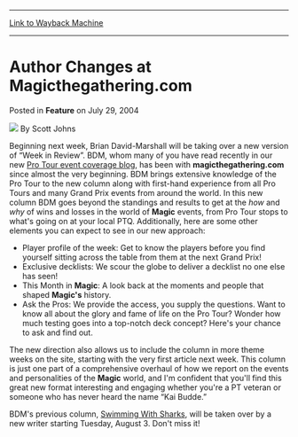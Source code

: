 
---
[Link to Wayback Machine](https://web.archive.org/web/20211015210408/https://magic.wizards.com/en/articles/archive/feature/author-changes-magicthegatheringcom-2004-07-29)

[_metadata_:author]:- "Scott Johns"
[_metadata_:description]:- "Beginning next week, Brian David-Marshall will be taking over a new version of “Week in Review”. BDM, whom many of you have read recently in our new Pro Tour event coverage blog, has been with magicthegathering.com since almost the very beginning. BDM brings extensive knowledge of the Pro Tour to the new column along with first-hand experience from all Pro Tours and many Grand"
[_metadata_:generator]:- "Drupal 7 (http://drupal.org)"
[_metadata_:publish_date]:- "2004-07-29"
[_metadata_:title]:- "Author Changes at Magicthegathering.com"
[_metadata_:wayback_capture_timestamp]:- "2021-10-15 21:04:08+00:00"
[_metadata_:wayback_raw_url]:- "https://web.archive.org/web/20211015210408id_/https://magic.wizards.com/en/articles/archive/feature/author-changes-magicthegatheringcom-2004-07-29"
[_metadata_:wayback_url]:- "https://magic.wizards.com/en/articles/archive/feature/author-changes-magicthegatheringcom-2004-07-29"
---


Author Changes at Magicthegathering.com
=======================================



 Posted in **Feature**
 on July 29, 2004 






![](https://media.magic.wizards.com/styles/auth_small/public/images/person/authorpic_scottjohns.jpg)
By Scott Johns











Beginning next week, Brian David-Marshall will be taking over a new version of “Week in Review”. BDM, whom many of you have read recently in our new [Pro Tour event coverage blog](/en/articles/archive/event-coverage/blog-archive-day-2-2004-07-25), has been with **magicthegathering.com** since almost the very beginning. BDM brings extensive knowledge of the Pro Tour to the new column along with first-hand experience from all Pro Tours and many Grand Prix events from around the world. In this new column BDM goes beyond the standings and results to get at the *how* and *why* of wins and losses in the world of **Magic** events, from Pro Tour stops to what's going on at your local PTQ. Additionally, here are some other elements you can expect to see in our new approach:

* Player profile of the week: Get to know the players before you find yourself sitting across the table from them at the next Grand Prix!
* Exclusive decklists: We scour the globe to deliver a decklist no one else has seen!
* This Month in **Magic**: A look back at the moments and people that shaped **Magic's** history.
* Ask the Pros: We provide the access, you supply the questions. Want to know all about the glory and fame of life on the Pro Tour? Wonder how much testing goes into a top-notch deck concept? Here's your chance to ask and find out.

The new direction also allows us to include the column in more theme weeks on the site, starting with the very first article next week. This column is just one part of a comprehensive overhaul of how we report on the events and personalities of the **Magic** world, and I'm confident that you'll find this great new format interesting and engaging whether you're a PT veteran or someone who has never heard the name “Kai Budde.” 

BDM's previous column, [Swimming With Sharks](http://archive.wizards.com/Magic/Magazine/Article.aspx?x=mtgcom/columnarchive&column=SwimmingWithSharks), will be taken over by a new writer starting Tuesday, August 3. Don't miss it!








